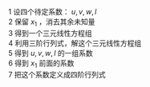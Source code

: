 1 设四个待定系数： $u,v,w,l$     
2 保留 $x_1$ ，消去其余未知量    
3 得到一个三元线性方程组    
4 利用三阶行列式，解这个三元线性方程组    
5 得到 $u,v,w,l$ 的一组系数    
6 得到 $x_1$ 前面的系数    
7 把这个系数定义成四阶行列式    
